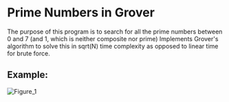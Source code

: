 # Prime Numbers in Grover

The purpose of this program is to search for all the prime numbers between 0 and 7 (and 1, which is neither composite nor prime)
Implements Grover's algorithm to solve this in sqrt(N) time complexity as opposed to linear time for brute force.

## Example:

![Figure_1](https://user-images.githubusercontent.com/69227764/202862036-a268e7ec-ad03-40d2-9135-ec4f2a7d8246.png)
